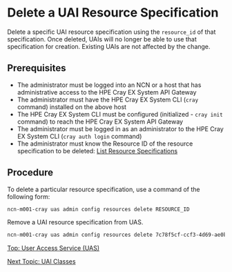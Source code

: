 # Delete a UAI Resource Specification

Delete a specific UAI resource specification using the `resource_id` of that specification. Once deleted, UAIs will no longer be able to use that specification for creation. Existing UAIs are not affected by the change.

## Prerequisites

* The administrator must be logged into an NCN or a host that has administrative access to the HPE Cray EX System API Gateway
* The administrator must have the HPE Cray EX System CLI (`cray` command) installed on the above host
* The HPE Cray EX System CLI must be configured (initialized - `cray init` command) to reach the HPE Cray EX System API Gateway
* The administrator must be logged in as an administrator to the HPE Cray EX System CLI (`cray auth login` command)
* The administrator must know the Resource ID of the resource specification to be deleted: [List Resource Specifications](List_UAI_Resource_Specifications.md)

## Procedure

To delete a particular resource specification, use a command of the following form:

```bash
ncn-m001-cray uas admin config resources delete RESOURCE_ID
```

Remove a UAI resource specification from UAS.

```bash
ncn-m001-cray uas admin config resources delete 7c78f5cf-ccf3-4d69-ae0b-a75648e5cddb
```

[Top: User Access Service (UAS)](README.md)

[Next Topic: UAI Classes](UAI_Classes.md)
